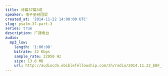 ```yaml
---
title: 诗篇37篇3讲
speaker: 电子圣经团契
created_at: '2014-11-22 14:00:00 UTC'
slug: psalm-37-part-3
series: true
description: 广播电台
audio:
  mp3_low:
    length: '1:00:08'
    bitrate: 32 Kbps
    sample_rate: 22050 Hz
    size: 13.8 MB
    url: http://audiocdn.ebiblefellowship.com/zh/radio/2014.11.22_EBF_-_Psalm_37_Part_3.mp3
---
```

